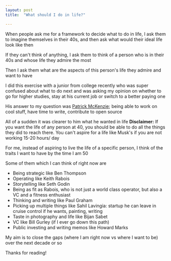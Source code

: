 ```yaml
---
layout: post
title:  "What should I do in life?"

---
```


When people ask me for a framework to decide what to do in life, I ask them to imagine themselves in their 40s, and then ask what would their ideal life look like then

If they can't think of anything, I ask them to think of a person who is in their 40s and whose life they admire the most

Then I ask them what are the aspects of this person's life they admire and want to have

I did this exercise with a junior from college recently who was super confused about what to do next and was asking my opinion on whether to go for higher studies, stay at his current job or switch to a better paying one

His answer to my question was [Patrick McKenzie](https://twitter.com/patio11); being able to work on cool stuff, have time to write, contribute to open source

All of a sudden it was clearer to him what he wanted in life
**Disclaimer:** If you want the life of any person at 40, you should be able to do all the things they did to reach there. You can't aspire for a life like Musk's if you are not working 15-20 hours/ day

For me, instead of aspiring to live the life of a specific person, I think of the traits I want to have by the time I am 50

Some of them which I can think of right now are

- Being strategic like Ben Thompson
- Operating like Keith Rabois
- Storytelling like Seth Godin
- Being as fit as Rabois, who is not just a world class operator, but also a VC and a fitness enthusiast
- Thinking and writing like Paul Graham
- Picking up multiple things like Sahil Lavingia: startup he can leave in cruise control if he wants, painting, writing
- Taste in photography and life like Bijan Sabet
- VC like Bill Gurley (if I ever go down this path)
- Public investing and writing memos like Howard Marks

My aim is to close the gaps (where I am right now vs where I want to be) over the next decade or so

Thanks for reading!
